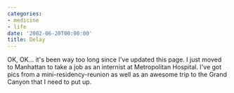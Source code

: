```yaml
---
categories:
- medicine
- life
date: '2002-06-20T00:00:00'
title: Delay
---
```



OK, OK... it's been way too long since I've updated this page. I just
moved to Manhattan to take a job as an internist at Metropolitan
Hospital. I've got pics from a mini-residency-reunion as well as an
awesome trip to the Grand Canyon that I need to put up.
